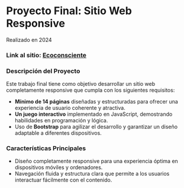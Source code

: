 # Proyecto Final: Sitio Web Responsive
Realizado en 2024

### Link al sitio: [Ecoconsciente](https://victoriacabelloherrera.github.io/ecoconsciente.github.io/)

### Descripción del Proyecto
Este trabajo final tiene como objetivo desarrollar un sitio web completamente responsive que cumpla con los siguientes requisitos:

- **Mínimo de 14 páginas** diseñadas y estructuradas para ofrecer una experiencia de usuario coherente y atractiva.
- **Un juego interactivo** implementado en JavaScript, demostrando habilidades en programación y lógica.
- Uso de **Bootstrap** para agilizar el desarrollo y garantizar un diseño adaptable a diferentes dispositivos.

### Características Principales
- Diseño completamente responsive para una experiencia óptima en dispositivos móviles y ordenadores.
- Navegación fluida y estructura clara que permite a los usuarios interactuar fácilmente con el contenido.

